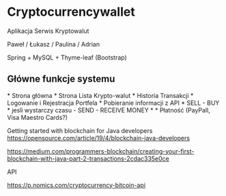 # Cryptocurrencywallet

Aplikacja Serwis Kryptowalut

Paweł / Łukasz / Paulina / Adrian


Spring + MySQL + Thyme-leaf (Bootstrap)

<h2> Główne funkcje systemu</h2>
* Strona główna
* Strona Lista Krypto-walut
* Historia Transakcji
* Logowanie i Rejestracja Portfela
* Pobieranie informacji z API
* SELL - BUY
* jesli wystarczy czasu - SEND - RECEIVE MONEY * 
* Płatność (PayPall, Visa Maestro Cards?)



Getting started with blockchain for Java developers
https://opensource.com/article/19/4/blockchain-java-developers

https://medium.com/programmers-blockchain/creating-your-first-blockchain-with-java-part-2-transactions-2cdac335e0ce


API

https://p.nomics.com/cryptocurrency-bitcoin-api
